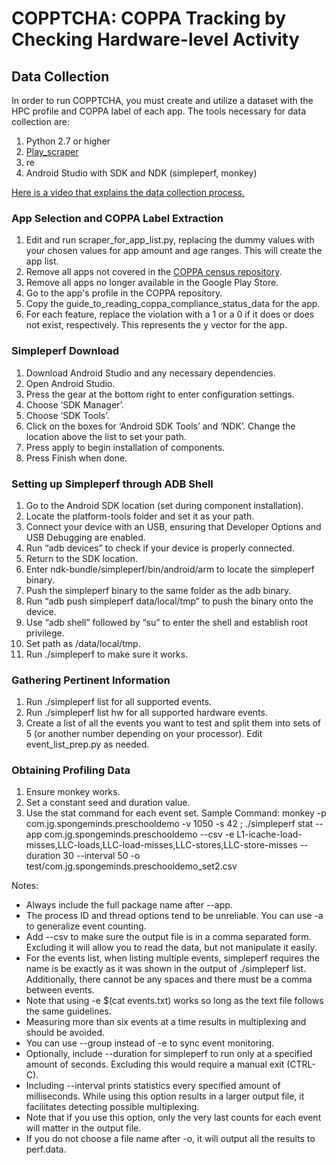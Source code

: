 # COPPTCHA: COPPA Tracking by Checking Hardware-level Activity
## Data Collection
In order to run COPPTCHA, you must create and utilize a dataset with the HPC profile and COPPA label of each app. The tools necessary for data collection are: 
1. Python 2.7 or higher 
2. [Play_scraper](https://pypi.org/project/play_scraper/)
3. re
4. Android Studio with SDK and NDK (simpleperf, monkey) 

[Here is a video that explains the data collection process.](https://youtu.be/OMjEbSjy1kw)

### App Selection and COPPA Label Extraction
1. Edit and run scraper_for_app_list.py, replacing the dummy values with your chosen values for app amount and age ranges. This will create the app list. 
2. Remove all apps not covered in the [COPPA census repository](https://www.appcensus.mobi/). 
3. Remove all apps no longer available in the Google Play Store. 
4. Go to the app's profile in the COPPA repository. 
5. Copy the guide_to_reading_coppa_compliance_status_data for the app.
6. For each feature, replace the violation with a 1 or a 0 if it does or does not exist, respectively. This represents the y vector for the app. 

### Simpleperf Download
1. Download Android Studio and any necessary dependencies. 
2. Open Android Studio. 
3. Press the gear at the bottom right to enter configuration settings. 
4. Choose ‘SDK Manager’.
5. Choose ‘SDK Tools’. 
6. Click on the boxes for ‘Android SDK Tools’ and ‘NDK’. Change the location above the list to set your path. 
7. Press apply to begin installation of components. 
8. Press Finish when done. 

### Setting up Simpleperf through ADB Shell 
1. Go to the Android SDK location (set during component installation). 
2. Locate the platform-tools folder and set it as your path. 
3. Connect your device with an USB, ensuring that Developer Options and USB Debugging are enabled. 
4. Run “adb devices” to check if your device is properly connected. 
5. Return to the SDK location.
6. Enter ndk-bundle/simpleperf/bin/android/arm to locate the simpleperf binary. 
7. Push the simpleperf binary to the same folder as the adb binary. 
8. Run “adb push simpleperf data/local/tmp” to push the binary onto the device. 
9. Use “adb shell” followed by “su” to enter the shell and establish root privilege. 
10. Set path as /data/local/tmp. 
11. Run ./simpleperf to make sure it works. 

### Gathering Pertinent Information
1. Run ./simpleperf list for all supported events. 
2. Run ./simpleperf list hw for all supported hardware events. 
3. Create a list of all the events you want to test and split them into sets of 5 (or another number depending on your processor). Edit event_list_prep.py as needed. 

### Obtaining Profiling Data
1. Ensure monkey works. 
2. Set a constant seed and duration value. 
3. Use the stat command for each event set.
Sample Command: monkey -p com.jg.spongeminds.preschooldemo  -v 1050 -s 42 ; ./simpleperf stat --app com.jg.spongeminds.preschooldemo --csv -e L1-icache-load-misses,LLC-loads,LLC-load-misses,LLC-stores,LLC-store-misses --duration 30 --interval 50 -o test/com.jg.spongeminds.preschooldemo_set2.csv

Notes: 
* Always include the full package name after --app. 
* The process ID and thread options tend to be unreliable. You can use -a to generalize event counting. 
* Add --csv to make sure the output file is in a comma separated form. Excluding it will allow you to read the data, but not manipulate it easily.
* For the events list, when listing multiple events, simpleperf requires the name is be exactly as it was shown in the output of ./simpleperf list. Additionally, there cannot be any spaces and there must be a comma between events. 
* Note that using -e $(cat events.txt) works so long as the text file follows the same guidelines. 
* Measuring more than six events at a time results in multiplexing and should be avoided. 
* You can use --group instead of -e to sync event monitoring.
* Optionally, include --duration for simpleperf to run only at a specified amount of seconds. Excluding this would require a manual exit (CTRL-C). 
* Including --interval prints statistics every specified amount of milliseconds. While using this option results in a larger output file, it facilitates detecting possible multiplexing. 
* Note that if you use this option, only the very last counts for each event will matter in the output file. 
* If you do not choose a file name after -o, it will output all the results to perf.data. 

